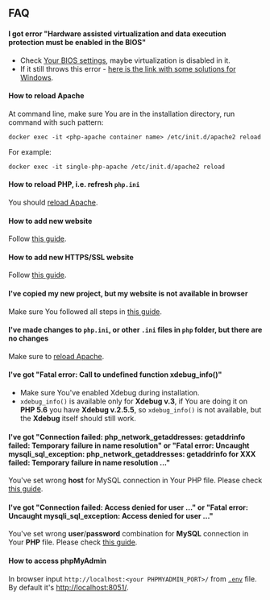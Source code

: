 FAQ
-------

#### I got error "Hardware assisted virtualization and data execution protection must be enabled in the BIOS"

- Check [Your BIOS settings](https://www.youtube.com/results?search_query=How+to+enable+virtualization+in+bios), maybe virtualization is disabled in it.
- If it still throws this error - [here is the link with some solutions for Windows](https://stackoverflow.com/questions/39684974/docker-for-windows-error-hardware-assisted-virtualization-and-data-execution-p). 

#### How to reload Apache

At command line, make sure You are in the installation directory, run command with such pattern:

```shell script
docker exec -it <php-apache container name> /etc/init.d/apache2 reload
```

For example:

```shell script
docker exec -it single-php-apache /etc/init.d/apache2 reload
```

#### How to reload PHP, i.e. refresh `php.ini`

You should [reload Apache](#how-to-reload-apache).

#### How to add new website

Follow [this guide](how-to-add-website.markdown).

#### How to add new HTTPS/SSL website

Follow [this guide](how-to-add-ssl-website.markdown).

#### I've copied my new project, but my website is not available in browser

Make sure You followed all steps in [this guide](how-to-add-website.markdown).

#### I've made changes to `php.ini`, or other `.ini` files in `php` folder, but there are no changes

Make sure to [reload Apache](#how-to-reload-apache).

#### I've got "Fatal error: Call to undefined function xdebug_info()"

- Make sure You've enabled Xdebug during installation.
- `xdebug_info()` is available only for **Xdebug v.3**, if You are doing it on **PHP 5.6** you have **Xdebug v.2.5.5**, so `xdebug_info()` is not available, but the **Xdebug** itself should still work.

#### I've got "Connection failed: php_network_getaddresses: getaddrinfo failed: Temporary failure in name resolution" or "Fatal error: Uncaught mysqli_sql_exception: php_network_getaddresses: getaddrinfo for XXX failed: Temporary failure in name resolution ..."

You've set wrong **host** for MySQL connection in Your PHP file.
Please check [this guide](how-to-connect-to-mysql.markdown).

#### I've got "Connection failed: Access denied for user ..." or "Fatal error: Uncaught mysqli_sql_exception: Access denied for user ..."

You've set wrong **user**/**password** combination for **MySQL** connection in Your **PHP** file.
Please check [this guide](how-to-connect-to-mysql.markdown).

#### How to access phpMyAdmin

In browser input `http://localhost:<your PHPMYADMIN_PORT>/` from [`.env`](env.markdown) file.<br>
By default it's [http://localhost:8051/](http://localhost:8051/).